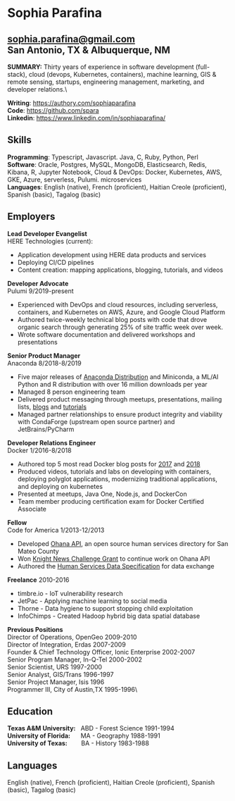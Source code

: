 # Sophia Parafina

sophia.parafina@gmail.com <br>
San Antonio, TX & Albuquerque, NM
---

**SUMMARY:** Thirty years of experience in software development (full-stack), cloud (devops, Kubernetes, containers), machine learning,  GIS & remote sensing,  startups, engineering management, marketing, and developer relations.\

**Writing**: https://authory.com/sophiaparafina \
**Code**: https://github.com/spara \
**Linkedin**: https://www.linkedin.com/in/sophiaparafina/ 

## Skills

**Programming**: Typescript, Javascript. Java, C, Ruby, Python, Perl\
**Software**: Oracle, Postgres, MySQL, MongoDB, Elasticsearch, Redis, Kibana, R, Jupyter Notebook, Cloud & DevOps: Docker, Kubernetes, AWS, GKE, Azure, serverless, Pulumi. microservices\
**Languages**:  English (native), French (proficient), Haitian Creole (proficient), Spanish (basic), Tagalog (basic)

## Employers

**Lead Developer Evangelist** \
HERE Technologies (current): 

- Application development using HERE data products and services
- Deploying CI/CD pipelines
- Content creation: mapping applications, blogging, tutorials, and videos

**Developer Advocate**\
Pulumi 9/2019-present

- Experienced with DevOps and cloud resources, including serverless, containers, and Kubernetes on AWS, Azure, and Google Cloud Platform
- Authored twice-weekly technical blog posts with code that drove organic search through generating 25% of site traffic week over week.
- Wrote software documentation and delivered workshops and presentations

**Senior Product Manager**\
Anaconda 8/2018-8/2019

- Five major releases of [Anaconda Distribution](https://www.anaconda.com/distribution/) and Miniconda, a ML/AI Python and R distribution with over 16 million downloads per year
- Managed 8 person engineering team 
- Delivered product messaging through meetups, presentations, mailing lists, [blogs](https://www.anaconda.com/how-to-build-custom-installer-for-r/) and [tutorials](https://github.com/conda/conda-tutorials/tree/master/condaR)
- Managed partner relationships to ensure product integrity and viability with CondaForge (upstream open source partner) and JetBrains/PyCharm

**Developer Relations Engineer**\
Docker 1/2016-8/2018

- Authored top 5 most read Docker blog posts for [2017](https://blog.docker.com/2017/12/top-5-blogs-2017-spring-boot-development-docker/) and [2018](https://blog.docker.com/2018/12/top-5-post-docker-container-java/)
- Produced videos, tutorials and labs on developing with containers, deploying polyglot applications, modernizing traditional applications, and deploying on kubernetes
- Presented at meetups, Java One, Node.js, and DockerCon
- Team member producing certification exam for Docker Certified Associate

**Fellow**\
Code for America 1/2013-12/2013
- Developed [Ohana API](https://github.com/codeforamerica/ohana-api), an open source human services directory for San Mateo County
- Won [Knight News Challenge Grant](https://knightfoundation.org/grants/201447979/) to continue work on Ohana API
- Authored the [Human Services Data Specification](http://docs.openreferral.org/en/latest/hsds/) for data exchange

**Freelance**
2010-2016

- timbre.io - IoT vulnerability research
- JetPac - Applying machine learning to social media
- Thorne - Data hygiene to support stopping child exploitation
- InfoChimps - Created Hadoop hybrid big data spatial database

**Previous Positions**\
Director of Operations, OpenGeo 2009-2010\
Director of Integration, Erdas 2007-2009\
Founder & Chief Technology Officer, Ionic Enterprise 2002-2007\
Senior Program Manager, In-Q-Tel 2000-2002\
Senior Scientist, URS 1997-2000\
Senior Analyst, GIS/Trans 1996-1997\
Senior Project Manager, Isis 1996\
Programmer III, City of Austin,TX 1995-1996\

## Education

**Texas A&M University:**   ABD - Forest Science 1991-1994\
**University of Florida:**      MA - Geography 1988-1991\
**University of Texas:**        BA - History 1983-1988

## Languages

English (native), French (proficient), Haitian Creole (proficient), Spanish (basic), Tagalog (basic)
